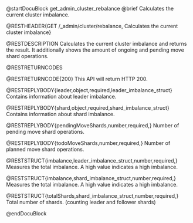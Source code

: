 @startDocuBlock get_admin_cluster_rebalance
@brief Calculates the current cluster imbalance.

@RESTHEADER{GET /_admin/cluster/rebalance, Calculates the current cluster imbalance}

@RESTDESCRIPTION
Calculates the current cluster imbalance and returns the result. 
It additionally shows the amount of ongoing and pending move shard operations.

@RESTRETURNCODES

@RESTRETURNCODE{200}
This API will return HTTP 200.

@RESTREPLYBODY{leader,object,required,leader_imbalance_struct}
Contains information about leader imbalance.

@RESTREPLYBODY{shard,object,required,shard_imbalance_struct}
Contains information about shard imbalance.

@RESTREPLYBODY{pendingMoveShards,number,required,}
Number of pending move shard operations.

@RESTREPLYBODY{todoMoveShards,number,required,}
Number of planned move shard operations.

@RESTSTRUCT{imbalance,leader_imbalance_struct,number,required,}
Measures the total imbalance. A high value indicates a high imbalance.

@RESTSTRUCT{imbalance,shard_imbalance_struct,number,required,}
Measures the total imbalance. A high value indicates a high imbalance.

@RESTSTRUCT{totalShards,shard_imbalance_struct,number,required,}
Total number of shards. (counting leader and follower shards)

@endDocuBlock
